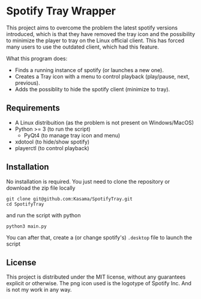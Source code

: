 Spotify Tray Wrapper
====================

This project aims to overcome the problem the latest spotify versions introduced, which is that they have removed the tray icon and the possibility to minimize the player to tray on the Linux official client. This has forced many users to use the outdated client, which had this feature.

What this program does:

- Finds a running instance of spotify (or launches a new one).
- Creates a Tray icon with a menu to control playback (play/pause, next, previous).
- Adds the possiblity to hide the spotify client (minimize to tray).

Requirements
------------

- A Linux distribuition (as the problem is not present on Windows/MacOS)
- Python >= 3 (to run the script)
	- PyQt4 (to manage tray icon and menu)
- xdotool (to hide/show spotify)
- playerctl (to control playback)

Installation
------------

No installation is required. You just need to clone the repository or download the zip file locally
```
git clone git@github.com:Kasama/SpotifyTray.git
cd SpotifyTray
```

and run the script with python
```
python3 main.py
```

You can after that, create a (or change spotify's) `.desktop` file to launch the script

License
-------

This project is distributed under the MIT license, without any guarantees explicit or otherwise.
The png icon used is the logotype of Spotify Inc. And is not my work in any way.
